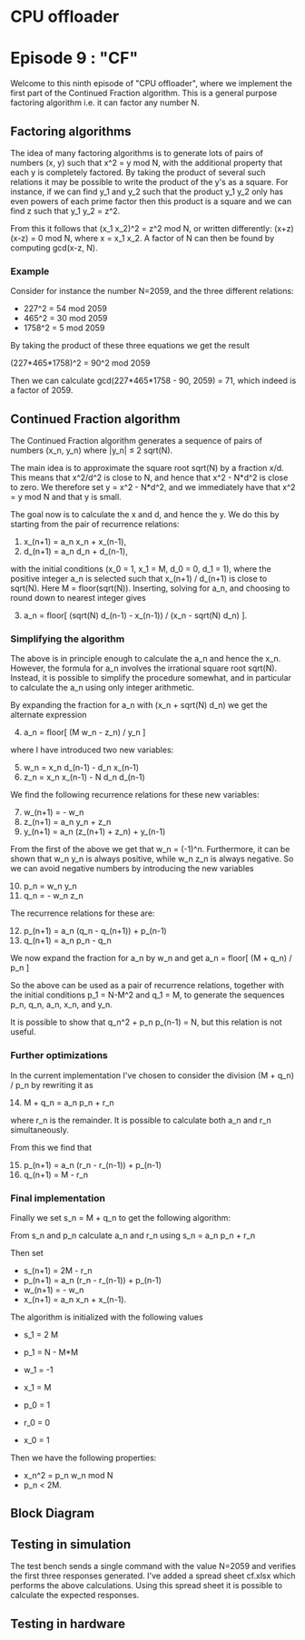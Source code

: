 # CPU offloader
# Episode 9 : "CF"

Welcome to this ninth episode of "CPU offloader", where we implement the first
part of the Continued Fraction algorithm. This is a general purpose factoring
algorithm i.e. it can factor any number N.

## Factoring algorithms

The idea of many factoring algorithms is to generate lots of pairs of numbers
(x, y) such that x^2 = y mod N, with the additional property that each y is
completely factored. By taking the product of several such relations it may be
possible to write the product of the y's as a square. For instance, if we can
find y\_1 and y\_2 such that the product y\_1 y\_2 only has even powers of each
prime factor then this product is a square and we can find z such that y\_1
y\_2 = z^2.

From this it follows that (x\_1 x\_2)^2 = z^2 mod N, or written differently:
(x+z)(x-z) = 0 mod N, where x = x\_1 x\_2. A factor of N can then be found by
computing gcd(x-z, N).

### Example
Consider for instance the number N=2059, and the three different relations:

* 227^2 = 54 mod 2059
* 465^2 = 30 mod 2059
* 1758^2 = 5 mod 2059

By taking the product of these three equations we get the result

(227\*465\*1758)^2 = 90^2 mod 2059

Then we can calculate gcd(227\*465\*1758 - 90, 2059) = 71, which indeed is a
factor of 2059.

## Continued Fraction algorithm

The Continued Fraction algorithm generates a sequence of pairs of numbers
(x\_n, y\_n) where |y\_n| &le; 2 sqrt(N).

The main idea is to approximate the square root sqrt(N) by a fraction x/d.
This means that x^2/d^2 is close to N, and hence that x^2 - N\*d^2 is close to
zero. We therefore set y = x^2 - N\*d^2, and we immediately have that x^2 = y
mod N and that y is small.

The goal now is to calculate the x and d, and hence the y. We do this by
starting from the pair of recurrence relations:

1. x\_(n+1) = a\_n x\_n + x\_(n-1),
2. d\_(n+1) = a\_n d\_n + d\_(n-1),

with the initial conditions (x\_0 = 1, x\_1 = M, d\_0 = 0, d\_1 = 1), where the
positive integer a\_n is selected such that x\_(n+1) / d\_(n+1) is close to
sqrt(N). Here M = floor(sqrt(N)). Inserting, solving for a\_n, and choosing to
round down to nearest integer gives

3. a\_n = floor[ (sqrt(N) d\_(n-1) - x\_(n-1)) / (x\_n - sqrt(N) d\_n) ].

### Simplifying the algorithm

The above is in principle enough to calculate the a\_n and hence the x\_n.
However, the formula for a\_n involves the irrational square root sqrt(N).
Instead, it is possible to simplify the procedure somewhat, and in particular
to calculate the a\_n using only integer arithmetic.

By expanding the fraction for a\_n with (x\_n + sqrt(N) d\_n) we get the
alternate expression

4. a\_n = floor[ (M w\_n - z\_n) / y\_n ]

where I have introduced two new variables:

5. w\_n = x\_n d\_(n-1) - d\_n x\_(n-1)
6. z\_n = x\_n x\_(n-1) - N d\_n d\_(n-1)

We find the following recurrence relations for these new variables:

7. w\_(n+1) = - w\_n
8. z\_(n+1) = a\_n y\_n + z\_n
9. y\_(n+1) = a\_n (z\_(n+1) + z\_n) + y\_(n-1)

From the first of the above we get that w\_n = (-1)^n. Furthermore, it can be
shown that w\_n y\_n is always positive, while w\_n z\_n is always negative.
So we can avoid negative numbers by introducing the new variables

10. p\_n = w\_n y\_n
11. q\_n = - w\_n z\_n

The recurrence relations for these are:

12. p\_(n+1) = a\_n (q\_n - q\_(n+1)) + p\_(n-1)
13. q\_(n+1) = a\_n p\_n - q\_n

We now expand the fraction for a\_n by w\_n and get
a\_n = floor[ (M + q\_n) / p\_n ]

So the above can be used as a pair of recurrence relations, together
with the initial conditions p\_1 = N-M^2 and q\_1 = M, to generate the
sequences p\_n, q\_n, a\_n, x\_n, and y\_n.

It is possible to show that q\_n^2 + p\_n p\_(n-1) = N, but this relation
is not useful.

### Further optimizations

In the current implementation I've chosen to consider the division (M + q\_n) /
p\_n by rewriting it as 

14. M + q\_n = a\_n p\_n + r\_n

where r\_n is the remainder. It is possible to calculate both a\_n and r\_n
simultaneously.

From this we find that

15. p\_(n+1) = a\_n (r\_n - r\_(n-1)) + p\_(n-1)
16. q\_(n+1) = M - r\_n

### Final implementation

Finally we set s\_n = M + q\_n to get the following algorithm:

From s\_n and p\_n calculate a\_n and r\_n using
s\_n = a\_n p\_n + r\_n

Then set
* s\_(n+1) = 2M - r\_n
* p\_(n+1) = a\_n (r\_n - r\_(n-1)) + p\_(n-1)
* w\_(n+1) = - w\_n
* x\_(n+1) = a\_n x\_n + x\_(n-1).

The algorithm is initialized with the following values
* s\_1 = 2 M
* p\_1 = N - M\*M
* w\_1 = -1
* x\_1 = M

* p\_0 = 1
* r\_0 = 0
* x\_0 = 1

Then we have the following properties:
* x\_n^2 = p\_n w\_n mod N
* p\_n < 2M.


## Block Diagram

## Testing in simulation
The test bench sends a single command with the value N=2059 and verifies the
first three responses generated.
I've added a spread sheet cf.xlsx which performs the above calculations. Using
this spread sheet it is possible to calculate the expected responses.

## Testing in hardware

